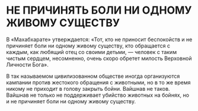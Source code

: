 # НЕ ПРИЧИНЯТЬ БОЛИ НИ ОДНОМУ ЖИВОМУ СУЩЕСТВУ

В «Махабхарате» утверждается: «Тот, кто не приносит беспокойств и не причиняет боли ни одному живому существу, кто обращается с каждым, как любящий отец со своими детьми, — человек с таким чистым сердцем, несомненно, очень скоро обретет милость Верховной Личности Бога».

В так называемом цивилизованном обществе иногда организуются кампании против жестокого обращения с животными, но в то же время никому не приходит в голову закрыть бойни. Вайшнав не таков. Вайшнав не только не поддерживает убийство животных на бойнях, но и не причиняет боли ни одному живому существу.
